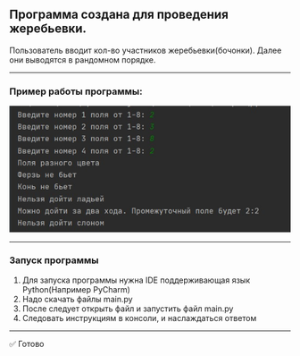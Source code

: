 ## Программа создана для проведения жеребьевки.
Пользователь вводит кол-во участников жеребьевки(бочонки). Далее они выводятся в рандомном порядке.
___
### Пример работы программы:
![Пример работы](https://github.com/Salik25/Chess/blob/main/chess.jpg?raw=true "Пример работы")
___
### Запуск программы
1. Для запуска программы нужна IDE поддерживающая язык Python(Например PyCharm)
2. Надо скачать файлы main.py
3. После следует открыть файл и запустить файл main.py
4. Следовать инструкциям в консоли, и наслаждаться ответом
___
:white_check_mark: Готово
